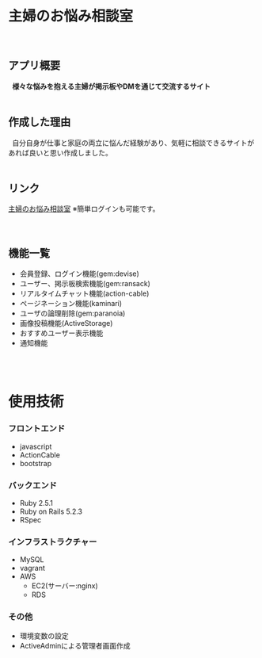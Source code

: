 # 主婦のお悩み相談室
<br/>

## アプリ概要
&nbsp; **様々な悩みを抱える主婦が掲示板やDMを通じて交流するサイト**
<br/>
<br/>

## 作成した理由
&nbsp; 自分自身が仕事と家庭の両立に悩んだ経験があり、気軽に相談できるサイトがあれば良いと思い作成しました。
<br/>
<br/>

## リンク
[主婦のお悩み相談室](http://54.65.121.14/ "サイトを見る")
※簡単ログインも可能です。
<br/>
<br/>
<br/>

## 機能一覧
- 会員登録、ログイン機能(gem:devise)
- ユーザー、掲示板検索機能(gem:ransack)
- リアルタイムチャット機能(action-cable)
- ページネーション機能(kaminari)
- ユーザの論理削除(gem:paranoia)
- 画像投稿機能(ActiveStorage)
- おすすめユーザー表示機能
- 通知機能
<br/>
<br/>

# 使用技術
### フロントエンド
- javascript
- ActionCable
- bootstrap

### バックエンド
- Ruby 2.5.1
- Ruby on Rails 5.2.3
- RSpec

### インフラストラクチャー
- MySQL
- vagrant
- AWS
  - EC2(サーバー:nginx)
  - RDS

### その他
- 環境変数の設定
- ActiveAdminによる管理者画面作成
<br/>
<br/>